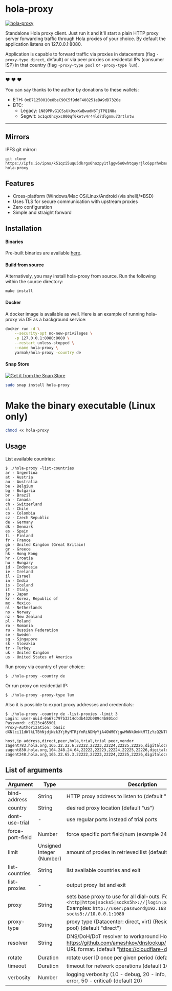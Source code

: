 # hola-proxy

[![hola-proxy](https://snapcraft.io//hola-proxy/badge.svg)](https://snapcraft.io/hola-proxy)

Standalone Hola proxy client. Just run it and it'll start a plain HTTP proxy server forwarding traffic through Hola proxies of your choice.
By default the application listens on 127.0.0.1:8080.

Application is capable to forward traffic via proxies in datacenters (flag `-proxy-type direct`, default) or via peer proxies on residental IPs (consumer ISP) in that country (flag `-proxy-type pool` or `-proxy-type lum`).

---

:heart: :heart: :heart:

You can say thanks to the author by donations to these wallets:

- ETH: `0xB71250010e8beC90C5f9ddF408251eBA9dD7320e`
- BTC:
  - Legacy: `1N89PRvG1CSsUk9sxKwBwudN6TjTPQ1N8a`
  - Segwit: `bc1qc0hcyxc000qf0ketv4r44ld7dlgmmu73rtlntw`

---

## Mirrors

IPFS git mirror:

```
git clone https://ipfs.io/ipns/k51qzi5uqu5dkrgx0hozpy1tlggw5o0whtquyrjlc6pprhvbmczr6qtj4ocrv0 hola-proxy
```

## Features

* Cross-platform (Windows/Mac OS/Linux/Android (via shell)/\*BSD)
* Uses TLS for secure communication with upstream proxies
* Zero configuration
* Simple and straight forward

## Installation

#### Binaries

Pre-built binaries are available [here](https://github.com/Snawoot/hola-proxy/releases/latest).

#### Build from source

Alternatively, you may install hola-proxy from source. Run the following within the source directory:

```
make install
```

#### Docker

A docker image is available as well. Here is an example of running hola-proxy via DE as a background service:

```sh
docker run -d \
    --security-opt no-new-privileges \
    -p 127.0.0.1:8080:8080 \
    --restart unless-stopped \
    --name hola-proxy \
    yarmak/hola-proxy -country de
```

#### Snap Store

[![Get it from the Snap Store](https://snapcraft.io/static/images/badges/en/snap-store-black.svg)](https://snapcraft.io/hola-proxy)

```bash
sudo snap install hola-proxy
```

# Make the binary executable (Linux only)
```sh
chmod +x hola-proxy
```

## Usage

List available countries:

```
$ ./hola-proxy -list-countries
ar - Argentina
at - Austria
au - Australia
be - Belgium
bg - Bulgaria
br - Brazil
ca - Canada
ch - Switzerland
cl - Chile
co - Colombia
cz - Czech Republic
de - Germany
dk - Denmark
es - Spain
fi - Finland
fr - France
gb - United Kingdom (Great Britain)
gr - Greece
hk - Hong Kong
hr - Croatia
hu - Hungary
id - Indonesia
ie - Ireland
il - Israel
in - India
is - Iceland
it - Italy
jp - Japan
kr - Korea, Republic of
mx - Mexico
nl - Netherlands
no - Norway
nz - New Zealand
pl - Poland
ro - Romania
ru - Russian Federation
se - Sweden
sg - Singapore
sk - Slovakia
tr - Turkey
uk - United Kingdom
us - United States of America
```

Run proxy via country of your choice:

```
$ ./hola-proxy -country de
```

Or run proxy on residential IP:

```
$ ./hola-proxy -proxy-type lum
```

Also it is possible to export proxy addresses and credentials:

```
$ ./hola-proxy -country de -list-proxies -limit 3
Login: user-uuid-0a67c797b3214cbdb432b089c4b801cd
Password: cd123c465901
Proxy-Authorization: basic dXNlci11dWlkLTBhNjdjNzk3YjMyMTRjYmRiNDMyYjA4OWM0YjgwMWNkOmNkMTIzYzQ2NTkwMQ==

host,ip_address,direct,peer,hola,trial,trial_peer,vendor
zagent783.hola.org,165.22.22.6,22222,22223,22224,22225,22226,digitalocean
zagent830.hola.org,104.248.24.64,22222,22223,22224,22225,22226,digitalocean
zagent248.hola.org,165.22.65.3,22222,22223,22224,22225,22226,digitalocean
```

## List of arguments

| Argument | Type | Description |
| -------- | ---- | ----------- |
| bind-address | String | HTTP proxy address to listen to (default "127.0.0.1:8080") |
| country | String | desired proxy location (default "us") |
| dont-use-trial | - | use regular ports instead of trial ports |
| force-port-field | Number | force specific port field/num (example 24232 or lum) |
| limit | Unsigned Integer (Number) | amount of proxies in retrieved list (default 3) |
| list-countries | String | list available countries and exit |
| list-proxies | - | output proxy list and exit |
| proxy | String | sets base proxy to use for all dial-outs. Format: `<http\|https\|socks5\|socks5h>://[login:password@]host[:port]` Examples: `http://user:password@192.168.1.1:3128`, `socks5://10.0.0.1:1080` |
| proxy-type | String | proxy type (Datacenter: direct, virt) (Residential: peer, lum, pool) (default "direct") |
| resolver | String | DNS/DoH/DoT resolver to workaround Hola blocked hosts. See https://github.com/ameshkov/dnslookup/ for upstream DNS URL format. (default "https://cloudflare-dns.com/dns-query") |
| rotate | Duration | rotate user ID once per given period (default 1h0m0s) |
| timeout | Duration | timeout for network operations (default 10s) |
| verbosity | Number | logging verbosity (10 - debug, 20 - info, 30 - warning, 40 - error, 50 - critical) (default 20) |
